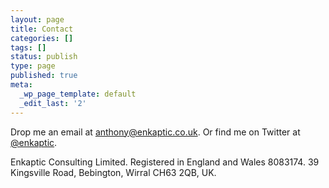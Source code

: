 ```yaml
---
layout: page
title: Contact
categories: []
tags: []
status: publish
type: page
published: true
meta:
  _wp_page_template: default
  _edit_last: '2'
---
```

Drop me an email at [anthony@enkaptic.co.uk](mailto:anthony@enkaptic.co.uk"). Or find me on Twitter at [@enkaptic](https://twitter.com/enkaptic).

Enkaptic Consulting Limited. Registered in England and Wales 8083174. 39 Kingsville Road, Bebington, Wirral CH63 2QB, UK.
